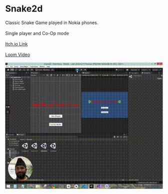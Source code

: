 # Snake2d
Classic Snake Game played in Nokia phones.
<br><br>
Single player and Co-Op mode 
<br><br>
<a href="https://panjwaniranjitsingh.itch.io/snake2d">Itch.io Link</a><br><br>
<a href="https://www.loom.com/share/7f0a6a62973c4bae83caf27f05cb06fc">Loom Video</a>
         <br><br>
<img src="https://github.com/panjwaniranjitsingh/Snake2d/blob/master/Snake%202D.gif">
